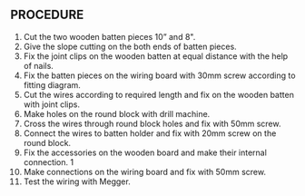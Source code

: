 ## PROCEDURE
 
1. Cut the two wooden batten pieces 10” and 8".
1. Give the slope cutting on the both ends of batten pieces.
1. Fix the joint clips on the wooden batten at equal distance with the help of nails.
1. Fix the batten pieces on the wiring board with 30mm screw according to fitting diagram. 
1. Cut the wires according to required length and fix on the wooden batten with joint clips. 
1. Make holes on the round block with drill machine. 
1. Cross the wires through round block holes and fix with 50mm screw. 
1. Connect the wires to batten holder and fix with 20mm screw on the round block. 
1. Fix the accessories on the wooden board and make their internal connection. 1
1. Make connections on the wiring board and fix with 50mm screw. 
1. Test the wiring with Megger. 

